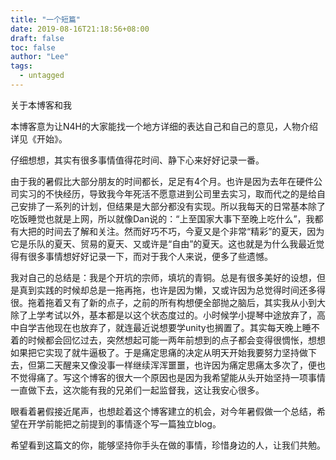 ```yaml
---
title: "一个短篇"
date: 2019-08-16T21:18:56+08:00
draft: false
toc: false
author: "Lee"
tags: 
  - untagged
---
```


关于本博客和我

本博客意为让N4H的大家能找一个地方详细的表达自己和自己的意见，人物介绍详见《开始》。

仔细想想，其实有很多事情值得花时间、静下心来好好记录一番。

由于我的暑假比大部分朋友的时间都长，足足有4个月。也许是因为去年在硬件公司实习的不快经历，导致我今年死活不愿意进到公司里去实习，取而代之的是给自己安排了一系列的计划，但结果是大部分都没有实现。所以我每天的日常基本除了吃饭睡觉也就是上网，所以就像Dan说的：“上至国家大事下至晚上吃什么”，我都有大把的时间去了解和关注。然而好巧不巧，今夏又是个非常“精彩”的夏天，因为它是乐队的夏天、贸易的夏天、又或许是“自由”的夏天。这也就是为什么我最近觉得有很多事情想好好记录一下，而对于我个人来说，便多了些遗憾。

我对自己的总结是：我是个开坑的宗师，填坑的青铜。总是有很多美好的设想，但是真到实践的时候却总是一拖再拖，也许是因为懒，又或许因为总觉得时间还多得很。拖着拖着又有了新的点子，之前的所有构想便全部抛之脑后，其实我从小到大除了上学考试以外，基本都是以这个状态度过的。小时候学小提琴中途放弃了，高中自学吉他现在也放弃了，就连最近说想要学unity也搁置了。其实每天晚上睡不着的时候都会回忆过去，突然想起可能一两年前想到的点子都会变得很惆怅，想想如果把它实现了就牛逼极了。于是痛定思痛的决定从明天开始我要努力坚持做下去，但第二天醒来又像没事一样继续浑浑噩噩，也许因为痛定思痛太多次了，便也不觉得痛了。写这个博客的很大一个原因也是因为我希望能从头开始坚持一项事情一直做下去，这次能有我的兄弟们一起监督我，这让我安心很多。

眼看着暑假接近尾声，也想趁着这个博客建立的机会，对今年暑假做一个总结，希望在开学前能把之前提到的事情逐个写一篇独立blog。

希望看到这篇文的你，能够坚持你手头在做的事情，珍惜身边的人，让我们共勉。
